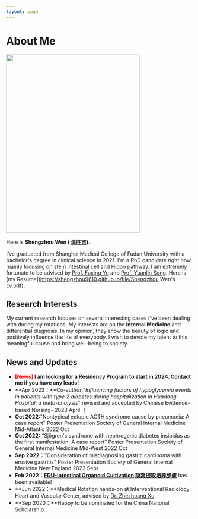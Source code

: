 ```yaml
---
layout: page
---
```


# About Me

<img src="https://shengzhou9610.github.io/caihanlin.jpg" class="floatpic" width="360" height="480">

Here is **Shengzhou Wen ( [温胜宙](https://caihanlin.com/file/蔡汉霖简历.pdf))**.

I‘ve graduated from Shanghai Medical College of Fudan University with a bachelor's degree in clinical science in 2021. I'm a PhD candidate right now, mainly focusing on stem intestinal cell and Hippo pathway. I am extremely fortunate to be advised by [Prof. Faxing Yu](https://ibs.fudan.edu.cn/6c/8e/c21086a224398/page.htm) and [Prof. Yuanlin Song](https://siidb.fudan.edu.cn/_s609/syl/list.psp). Here is [my Resume](https://shengzhou9610.github.io/file/Shengzhou Wen's cv.pdf).

## Research Interests

My current research focuses on several interesting cases I've been dealing with during my rotations. My interests are on the **Internal Medicine** and differential diagnosis. In my opinion, they show the beauty of logic and positively influence the life of everybody.  I wish to devote my talent to this meaningful cause and bring well-being to society.

## News and Updates

- **<font color='red'>[News]</font> I am looking for a Residency Program to start in 2024. Contact me if you have any leads!**
- **Apr 2023：**Co-author:"*Influencing factors of hypoglycemia events in patients with type 2 diabetes*
  *during hospitalization in Huadong Hospital: a meta-analysis*" revised and accepted by
  Chinese Evidence-based Nursing- 2023 April ！
- **Oct 2022:**"Nontypical ectopic ACTH syndrome cause by pneumonia: A case report" Poster
  Presentation Society of General Internal Medicine Mid-Atlantic 2022 Oct
- **Oct 2022:** “Sjögren's syndrome with nephrogenic diabetes insipidus as the first manifestation: A
  case report” Poster Presentation Society of General Internal Medicine Mid-West 2022 Oct
- **Sep 2022：**"Consideration of misdiagnosing gastric carcinoma with erosive gastritis" Poster
  Presentation Society of General Internal Medicine New England 2022 Sept
- **Feb 2022：**[**FDU-Intestinal Organoid Cultivation 隐窝提取培养步骤**](https://shengzhou9610.github.io/file/organoid.pdf) has been available!
- **Jun 2022：**Medical Rotation hands-on at Interventional Radiology Heart and Vascular Center, advised by [Dr. Zhezhuang Xu](https://dqxy.fzu.edu.cn/en/info/1009/1072.htm).
- **Sep 2020：**Happy to be nominated for the China National Scholarship.
